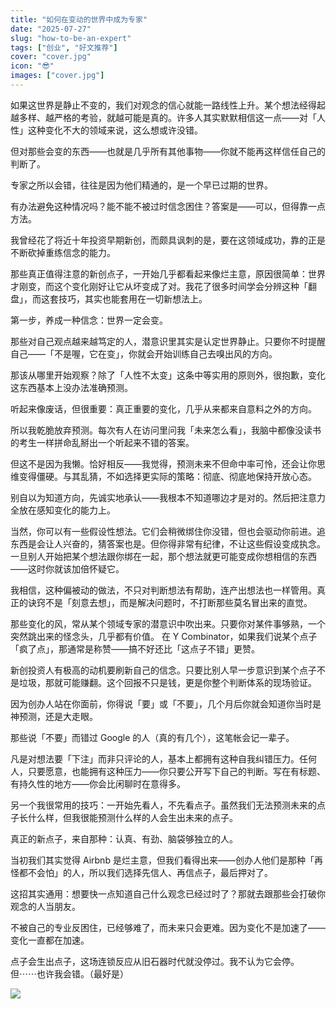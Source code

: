 ```yaml
---
title: "如何在变动的世界中成为专家"
date: "2025-07-27"
slug: "how-to-be-an-expert"
tags: ["创业", "好文推荐"]
cover: "cover.jpg"
icon: "😎"
images: ["cover.jpg"]
---
```

如果这世界是静止不变的，我们对观念的信心就能一路线性上升。某个想法经得起越多样、越严格的考验，就越可能是真的。许多人其实默默相信这一点——对「人性」这种变化不大的领域来说，这么想或许没错。



但对那些会变的东西——也就是几乎所有其他事物——你就不能再这样信任自己的判断了。



专家之所以会错，往往是因为他们精通的，是一个早已过期的世界。



有办法避免这种情况吗？能不能不被过时信念困住？答案是——可以，但得靠一点方法。



我曾经花了将近十年投资早期新创，而颇具讽刺的是，要在这领域成功，靠的正是不断砍掉重练信念的能力。



那些真正值得注意的新创点子，一开始几乎都看起来像烂主意，原因很简单：世界才刚变，而这个变化刚好让它从坏变成了对。我花了很多时间学会分辨这种「翻盘」，而这套技巧，其实也能套用在一切新想法上。



第一步，养成一种信念：世界一定会变。



那些对自己观点越来越笃定的人，潜意识里其实是认定世界静止。只要你不时提醒自己——「不是喔，它在变」，你就会开始训练自己去嗅出风的方向。



那该从哪里开始观察？除了「人性不太变」这条中等实用的原则外，很抱歉，变化这东西基本上没办法准确预测。



听起来像废话，但很重要：真正重要的变化，几乎从来都来自意料之外的方向。



所以我乾脆放弃预测。每次有人在访问里问我「未来怎么看」，我脑中都像没读书的考生一样拼命乱掰出一个听起来不错的答案。



但这不是因为我懒。恰好相反——我觉得，预测未来不但命中率可怜，还会让你思维变得僵硬。与其乱猜，不如选择更实际的策略：彻底、彻底地保持开放心态。



别自以为知道方向，先诚实地承认——我根本不知道哪边才是对的。然后把注意力全放在感知变化的能力上。



当然，你可以有一些假设性想法。它们会稍微绑住你没错，但也会驱动你前进。追东西是会让人兴奋的，猜答案也是。但你得非常有纪律，不让这些假设变成执念。
一旦别人开始把某个想法跟你绑在一起，那个想法就更可能变成你想相信的东西——这时你就该加倍怀疑它。



我相信，这种偏被动的做法，不只对判断想法有帮助，连产出想法也一样管用。真正的诀窍不是「刻意去想」，而是解决问题时，不打断那些莫名冒出来的直觉。



那些变化的风，常从某个领域专家的潜意识中吹出来。只要你对某件事够熟，一个突然跳出来的怪念头，几乎都有价值。
在 Y Combinator，如果我们说某个点子「疯了点」，那通常是称赞——搞不好还比「这点子不错」更赞。



新创投资人有极高的动机要刷新自己的信念。只要比别人早一步意识到某个点子不是垃圾，那就可能赚翻。这个回报不只是钱，更是你整个判断体系的现场验证。



因为创办人站在你面前，你得说「要」或「不要」，几个月后你就会知道你当时是神预测，还是大走眼。



那些说「不要」而错过 Google 的人（真的有几个），这笔帐会记一辈子。



凡是对想法要「下注」而非只评论的人，基本上都拥有这种自我纠错压力。任何人，只要愿意，也能拥有这种压力——你只要公开写下自己的判断。写在有标题、有持久性的地方——你会比闲聊时在意得多。



另一个我很常用的技巧：一开始先看人，不先看点子。虽然我们无法预测未来的点子长什么样，但我很能预测什么样的人会生出未来的点子。



真正的新点子，来自那种：认真、有劲、脑袋够独立的人。



当初我们其实觉得 Airbnb 是烂主意，但我们看得出来——创办人他们是那种「再怪都不会怕」的人，所以我们选择先信人、再信点子，最后押对了。



这招其实通用：想要快一点知道自己什么观念已经过时了？那就去跟那些会打破你观念的人当朋友。



不被自己的专业反困住，已经够难了，而未来只会更难。因为变化不是加速了——变化一直都在加速。



点子会生出点子，这场连锁反应从旧石器时代就没停过。我不认为它会停。
但⋯⋯也许我会错。（最好是）




![](https://prod-files-secure.s3.us-west-2.amazonaws.com/112d0858-5090-4d34-a606-b75eb8d65fd2/46476355-9cf3-4e99-9b7a-3531bc426380/1000202064.png?X-Amz-Algorithm=AWS4-HMAC-SHA256&X-Amz-Content-Sha256=UNSIGNED-PAYLOAD&X-Amz-Credential=ASIAZI2LB4663JS5J3D4%2F20250906%2Fus-west-2%2Fs3%2Faws4_request&X-Amz-Date=20250906T063929Z&X-Amz-Expires=3600&X-Amz-Security-Token=IQoJb3JpZ2luX2VjEB8aCXVzLXdlc3QtMiJGMEQCIEM4mI3BiZR9tIfe5bPT7fzSKa%2BiUUySMWtBYHqx1muyAiBJx0sjkHPEosJArtPI5AyOC%2F45Aff3ytIFlp9AJiH7tSqIBAiI%2F%2F%2F%2F%2F%2F%2F%2F%2F%2F8BEAAaDDYzNzQyMzE4MzgwNSIMx%2FtyslwXcC7X1zI8KtwD8gMPTXqD6bA1cbCUNZzPb5F%2FbZboF1o3rr8W%2B%2FeJO%2BTlDz3yseb0YvzM5EJtZHSaizUk57BAr9vPOMO9xQajlvbCz6qtB%2By82485A%2B6G2albHRofmS%2BAvQJLvX9hUhBp7ZMPfH%2Bhvttk9qDnL8XVh5FbsOvSjEBBQzB1IP01nURS7YfSgI7HkN1O9Dr%2FqWqVYmtSFYJJVRE44Omq2lxYmP%2Bfc0rdE98Kf6hCjYx2NCLJIOePCRo%2F%2Fy5jndV46QodIRben9oXqisZ5Jg6eKFpjbnLkzz0c2TRQXiOTDb1%2FvkJmviE6TWG%2Fu9r%2F9gmoyJJu3JNSs0QQRoZBeh69FirrOB%2FIhuN3KvVF0dV4FhFKvNSVMejFQzJjMY0ThwvpwWsDgaFpvdot9hfrnoz7c1mbAGOH6zCmxK1i1E2lT3DALKTtw2Ed1khJqxEWmCCtbjMXqGnjmP5GbfAAq7ANM1ZSSKIhQmUobp90lxDnob7NgAynkq0yEnpllYBZ28v6MgTovQPA%2FZHj8c49EC9%2Fywub8tueIDyadfhQUNmsrBNPi1eJ1cwO7iKPzs26DsaNrOg79v4jLitFAAd%2B2cnP%2Bk%2B07%2FMVisR0ilVVMWeeJZYMKOnNjVJlND5LqmlcvIwm6rvxQY6pgHlYWAhyF6nanxjPwQgrnoiEH3qfMMQOHB4C5zkeisXEUcu%2BB%2FIHyWq7IXH%2BRayLN02Ayxc2Ek4yavC55E%2B8iCCYppBzfVWHB9aAhncVPf1zZ0CmHMfd36kSMtKoa8n2XGYedF38Yhz1y5dOL6%2F0Vqrb4Ipjr7HSkB%2FLhsFWNb4H5mPm%2FCTsnwcOwGQy3R%2Fzffrg4L%2FkcIS1q8sJtPkCJFBRvDLqgs1&X-Amz-Signature=0432be40d69816bfd109f44e5bc74dda692a4e94847f66ddca0268579396b717&X-Amz-SignedHeaders=host&x-amz-checksum-mode=ENABLED&x-id=GetObject)

